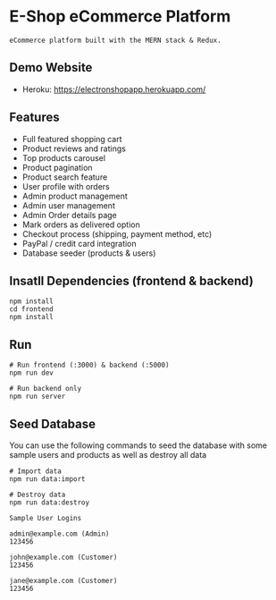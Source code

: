 # E-Shop eCommerce Platform

```tagline
eCommerce platform built with the MERN stack & Redux.
```

## Demo Website

- Heroku: https://electronshopapp.herokuapp.com/

## Features

- Full featured shopping cart
- Product reviews and ratings
- Top products carousel
- Product pagination
- Product search feature
- User profile with orders
- Admin product management
- Admin user management
- Admin Order details page
- Mark orders as delivered option
- Checkout process (shipping, payment method, etc)
- PayPal / credit card integration
- Database seeder (products & users)

## Insatll Dependencies (frontend & backend)

```installation
npm install
cd frontend
npm install
```

## Run

```commands
# Run frontend (:3000) & backend (:5000)
npm run dev

# Run backend only
npm run server
```

## Seed Database

You can use the following commands to seed the database with some sample users and products as well as destroy all data

```seed
# Import data
npm run data:import

# Destroy data
npm run data:destroy
```

```logins
Sample User Logins

admin@example.com (Admin)
123456

john@example.com (Customer)
123456

jane@example.com (Customer)
123456
```
